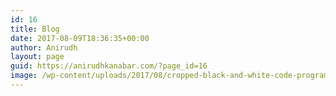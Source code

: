 ```yaml
---
id: 16
title: Blog
date: 2017-08-09T18:36:35+00:00
author: Anirudh
layout: page
guid: https://anirudhkanabar.com/?page_id=16
image: /wp-content/uploads/2017/08/cropped-black-and-white-code-programming-tech.jpeg
---
```

